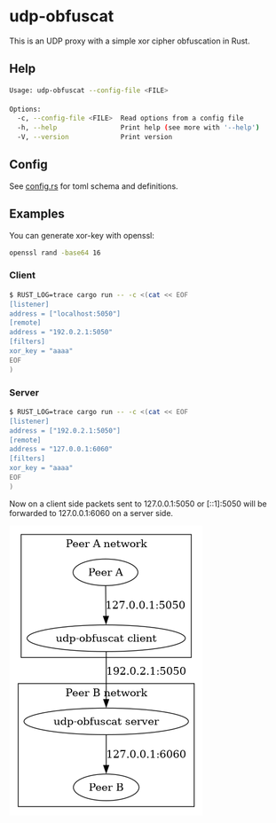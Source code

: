 # udp-obfuscat

This is an UDP proxy with a simple xor cipher obfuscation in Rust.

## Help

```bash
Usage: udp-obfuscat --config-file <FILE>

Options:
  -c, --config-file <FILE>  Read options from a config file
  -h, --help                Print help (see more with '--help')
  -V, --version             Print version
```

## Config

See [config.rs](src/config.rs) for toml schema and definitions.

## Examples

You can generate xor-key with openssl:

```bash
openssl rand -base64 16
```

### Client

```bash
$ RUST_LOG=trace cargo run -- -c <(cat << EOF
[listener]
address = ["localhost:5050"]
[remote]
address = "192.0.2.1:5050"
[filters]
xor_key = "aaaa"
EOF
)
```

### Server

```bash
$ RUST_LOG=trace cargo run -- -c <(cat << EOF
[listener]
address = ["192.0.2.1:5050"]
[remote]
address = "127.0.0.1:6060"
[filters]
xor_key = "aaaa"
EOF
)
```

Now on a client side packets sent to 127.0.0.1:5050 or [::1]:5050 will be
forwarded to 127.0.0.1:6060 on a server side.

![Diagram](diagram.png)
